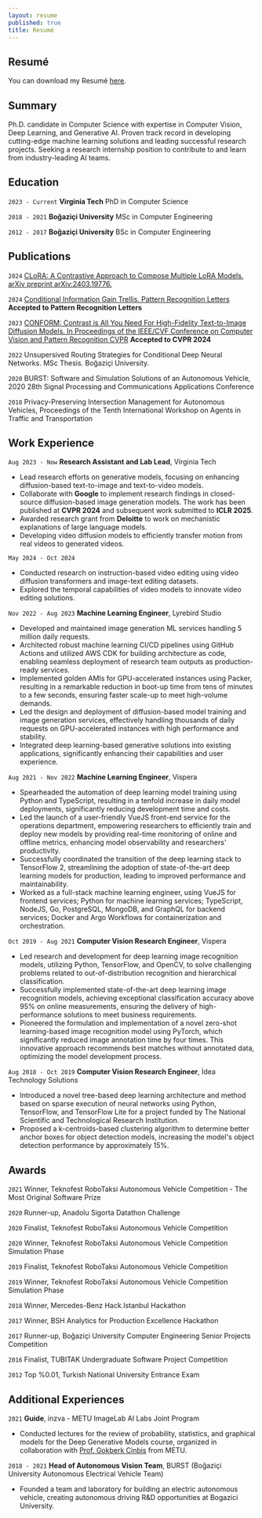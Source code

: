 ```yaml
---
layout: resume
published: true
title: Resumé
---
```


## Resumé

You can download my Resumé [<u>here</u>](https://drive.google.com/file/d/1RxtH5A56p0lZVManDSTV9uilSw3wbbzg/view?usp=sharing).

## Summary 
Ph.D. candidate in Computer Science with expertise in Computer Vision, Deep Learning, and Generative AI. Proven track record in developing cutting-edge machine learning solutions and leading successful research projects. Seeking a research internship position to contribute to and learn from industry-leading AI teams.

## Education
`2023 - Current`
__Virginia Tech__
PhD in Computer Science

`2018 - 2021`
__Boğaziçi  University__
MSc in Computer Engineering

`2012 - 2017`
__Boğaziçi  University__
BSc in Computer Engineering

## Publications

`2024`
[CLoRA: A Contrastive Approach to Compose Multiple LoRA Models. arXiv preprint arXiv:2403.19776.](https://clora-diffusion.github.io)

`2024`
[Conditional Information Gain Trellis. Pattern Recognition Letters](https://www.sciencedirect.com/science/article/pii/S0167865524001880) **Accepted to Pattern Recognition Letters**

`2023`
[CONFORM: Contrast is All You Need For High-Fidelity Text-to-Image Diffusion Models. In Proceedings of the IEEE/CVF Conference on Computer
Vision and Pattern Recognition CVPR](https://conform-diffusion.github.io) **Accepted to CVPR 2024**

`2022`
Unsupersived Routing Strategies for Conditional Deep Neural Networks. MSc Thesis. Boğaziçi University.

`2020`
BURST: Software and Simulation Solutions of an Autonomous Vehicle, 2020 28th Signal Processing and Communications Applications Conference

`2018`
Privacy-Preserving Intersection Management for Autonomous Vehicles, Proceedings of the Tenth International Workshop on Agents in Traffic and Transportation


## Work Experience
`Aug 2023 - Now`
__Research Assistant and Lab Lead__, Virginia Tech
- Lead research efforts on generative models, focusing on enhancing diffusion-based text-to-image and text-to-video models.
- Collaborate with **Google** to implement research findings in closed-source diffusion-based image generation models. The work has been published at **CVPR 2024** and subsequent work submitted to **ICLR 2025**.
- Awarded research grant from **Deloitte** to work on mechanistic explanations of large language models.
- Developing video diffusion models to efficiently transfer motion from real videos to generated videos.

`May 2024 - Oct 2024`
- Conducted research on instruction-based video editing using video diffusion transformers and image-text editing datasets.
- Explored the temporal capabilities of video models to innovate video editing solutions.

`Nov 2022 - Aug 2023`
__Machine Learning Engineer__, Lyrebird Studio
- Developed and maintained image generation ML services handling 5 million daily requests.
- Architected robust machine learning CI/CD pipelines using GitHub Actions and utilized AWS CDK for building architecture as code, enabling seamless deployment of research team outputs as production-ready services.
- Implemented golden AMIs for GPU-accelerated instances using Packer, resulting in a remarkable reduction in boot-up time from tens of minutes to a few seconds, ensuring faster scale-up to meet high-volume demands.
- Led the design and deployment of diffusion-based model training and image generation services, effectively handling thousands of daily requests on GPU-accelerated instances with high performance and stability.
- Integrated deep learning-based generative solutions into existing applications, significantly enhancing their capabilities and user experience.

`Aug 2021 - Nov 2022`
__Machine Learning Engineer__, Vispera
- Spearheaded the automation of deep learning model training using Python and TypeScript, resulting in a tenfold increase in daily model deployments, significantly reducing development time and costs.
- Led the launch of a user-friendly VueJS front-end service for the operations department, empowering researchers to efficiently train and deploy new models by providing real-time monitoring of online and offline metrics, enhancing model observability and researchers' productivity.
- Successfully coordinated the transition of the deep learning stack to TensorFlow 2, streamlining the adoption of state-of-the-art deep learning models for production, leading to improved performance and maintainability.
- Worked as a full-stack machine learning engineer, using VueJS for frontend services; Python for machine learning services; TypeScript, NodeJS, Go, PostgreSQL, MongoDB, and GraphQL for backend services; Docker and Argo Workflows for containerization and orchestration.

`Oct 2019 - Aug 2021`
__Computer Vision Research Engineer__, Vispera
- Led research and development for deep learning image recognition models, utilizing Python, TensorFlow, and OpenCV, to solve challenging problems related to out-of-distribution recognition and hierarchical classification.
- Successfully implemented state-of-the-art deep learning image recognition models, achieving exceptional classification accuracy above 95% on online measurements, ensuring the delivery of high-performance solutions to meet business requirements.
- Pioneered the formulation and implementation of a novel zero-shot learning-based image recognition model using PyTorch, which significantly reduced image annotation time by four times. This innovative approach recommends best matches without annotated data, optimizing the model development process.
  
`Aug 2018 - Oct 2019`
__Computer Vision Research Engineer__, İdea Technology Solutions
- Introduced a novel tree-based deep learning architecture and method based on sparse execution of neural networks using Python, TensorFlow, and TensorFlow Lite for a project funded by The National Scientific and Technological Research Institution.
- Proposed a k-centroids-based clustering algorithm to determine better anchor boxes for object detection models, increasing the model's object detection performance by approximately 15%.

## Awards

`2021`
Winner, Teknofest RoboTaksi Autonomous Vehicle Competition - The Most Original Software Prize

`2020`
Runner-up, Anadolu Sigorta Datathon Challenge

`2020`
Finalist, Teknofest RoboTaksi Autonomous Vehicle Competition

`2020`
Winner, Teknofest RoboTaksi Autonomous Vehicle Competition Simulation Phase

`2019`
Finalist, Teknofest RoboTaksi Autonomous Vehicle Competition

`2019`
Winner, Teknofest RoboTaksi Autonomous Vehicle Competition Simulation Phase

`2018`
Winner, Mercedes-Benz Hack.Istanbul Hackathon

`2017`
Winner, BSH Analytics for Production Excellence Hackathon

`2017`
Runner-up, Boğaziçi University Computer Engineering Senior Projects Competition

`2016`
Finalist, TUBITAK Undergraduate Software Project Competition

`2012`
Top %0.01, Turkish National University Entrance Exam

## Additional Experiences

`2021`
__Guide__, inzva - METU ImageLab AI Labs Joint Program
- Conducted lectures for the review of probability, statistics, and graphical models for the Deep Generative Models course, organized in collaboration with [Prof. Gokberk Cinbis](https://user.ceng.metu.edu.tr/~gcinbis/) from METU.

`2018 - 2021`
__Head of Autonomous Vision Team__, BURST (Boğaziçi University Autonomous Electrical Vehicle Team)
- Founded a team and laboratory for building an electric autonomous vehicle, creating autonomous driving R&D opportunities at Bogazici University.


<!-- ### Footer

Last updated: May 2013 -->
